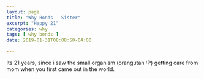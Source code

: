 ```yaml
---
layout: page
title: "Why Bonds - Sister"
excerpt: "Happy 21"
categories: why
tags: [ why bonds ]
date: 2019-01-31T08:08:50-04:00

---
```


Its 21 years, since i saw the small organism (orangutan :P) getting care from mom when you first
came out in the world.



